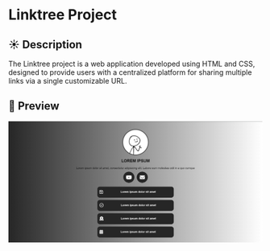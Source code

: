 # Linktree Project
## :sunny: Description
The Linktree project is a web application developed using HTML and CSS, designed to provide users with a centralized platform for sharing multiple links via a single customizable URL.
## :rocket: Preview
![Example screenshot](./images/preview.png)

